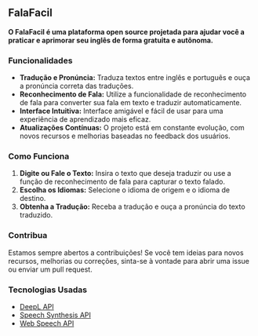 ## FalaFacil

**O FalaFacil é uma plataforma open source projetada para ajudar você a praticar e aprimorar seu inglês de forma gratuita e autônoma.** 

### Funcionalidades

- **Tradução e Pronúncia:** Traduza textos entre inglês e português e ouça a pronúncia correta das traduções.
- **Reconhecimento de Fala:** Utilize a funcionalidade de reconhecimento de fala para converter sua fala em texto e traduzir automaticamente.
- **Interface Intuitiva:** Interface amigável e fácil de usar para uma experiência de aprendizado mais eficaz.
- **Atualizações Contínuas:** O projeto está em constante evolução, com novos recursos e melhorias baseadas no feedback dos usuários.

### Como Funciona

1. **Digite ou Fale o Texto:** Insira o texto que deseja traduzir ou use a função de reconhecimento de fala para capturar o texto falado.
2. **Escolha os Idiomas:** Selecione o idioma de origem e o idioma de destino.
3. **Obtenha a Tradução:** Receba a tradução e ouça a pronúncia do texto traduzido.

### Contribua

Estamos sempre abertos a contribuições! Se você tem ideias para novos recursos, melhorias ou correções, sinta-se à vontade para abrir uma issue ou enviar um pull request.

### Tecnologias Usadas

- [DeepL API](https://www.deepl.com/pro#developer)
- [Speech Synthesis API](https://developer.mozilla.org/en-US/docs/Web/API/SpeechSynthesis)
- [Web Speech API](https://developer.mozilla.org/en-US/docs/Web/API/Web_Speech_API)
